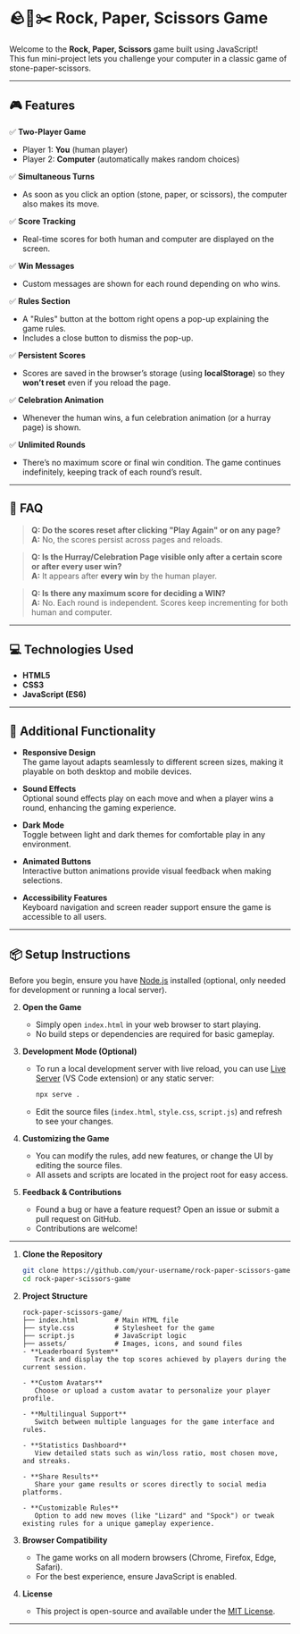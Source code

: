 # 🪨📄✂️ Rock, Paper, Scissors Game

Welcome to the **Rock, Paper, Scissors** game built using JavaScript!  
This fun mini-project lets you challenge your computer in a classic game of stone-paper-scissors.  

---

## 🎮 Features

✅ **Two-Player Game**  
- Player 1: **You** (human player)  
- Player 2: **Computer** (automatically makes random choices)

✅ **Simultaneous Turns**  
- As soon as you click an option (stone, paper, or scissors), the computer also makes its move.

✅ **Score Tracking**  
- Real-time scores for both human and computer are displayed on the screen.

✅ **Win Messages**  
- Custom messages are shown for each round depending on who wins.

✅ **Rules Section**  
- A "Rules" button at the bottom right opens a pop-up explaining the game rules.  
- Includes a close button to dismiss the pop-up.

✅ **Persistent Scores**  
- Scores are saved in the browser’s storage (using **localStorage**) so they **won’t reset** even if you reload the page.

✅ **Celebration Animation**  
- Whenever the human wins, a fun celebration animation (or a hurray page) is shown.

✅ **Unlimited Rounds**  
- There’s no maximum score or final win condition. The game continues indefinitely, keeping track of each round’s result.

---

## 📜 FAQ

> **Q: Do the scores reset after clicking "Play Again" or on any page?**  
> **A:** No, the scores persist across pages and reloads.

> **Q: Is the Hurray/Celebration Page visible only after a certain score or after every user win?**  
> **A:** It appears after **every win** by the human player.

> **Q: Is there any maximum score for deciding a WIN?**  
> **A:** No. Each round is independent. Scores keep incrementing for both human and computer.

---

## 💻 Technologies Used

- **HTML5**
- **CSS3**
- **JavaScript (ES6)**

---
## 🚀 Additional Functionality

- **Responsive Design**  
   The game layout adapts seamlessly to different screen sizes, making it playable on both desktop and mobile devices.

- **Sound Effects**  
   Optional sound effects play on each move and when a player wins a round, enhancing the gaming experience.

- **Dark Mode**  
   Toggle between light and dark themes for comfortable play in any environment.

- **Animated Buttons**  
   Interactive button animations provide visual feedback when making selections.

- **Accessibility Features**  
   Keyboard navigation and screen reader support ensure the game is accessible to all users.

---
## 📦 Setup Instructions
Before you begin, ensure you have [Node.js](https://nodejs.org/) installed (optional, only needed for development or running a local server).

2. **Open the Game**

   - Simply open `index.html` in your web browser to start playing.
   - No build steps or dependencies are required for basic gameplay.

3. **Development Mode (Optional)**

   - To run a local development server with live reload, you can use [Live Server](https://marketplace.visualstudio.com/items?itemName=ritwickdey.LiveServer) (VS Code extension) or any static server:
     ```bash
     npx serve .
     ```
   - Edit the source files (`index.html`, `style.css`, `script.js`) and refresh to see your changes.

4. **Customizing the Game**

   - You can modify the rules, add new features, or change the UI by editing the source files.
   - All assets and scripts are located in the project root for easy access.

5. **Feedback & Contributions**

   - Found a bug or have a feature request? Open an issue or submit a pull request on GitHub.
   - Contributions are welcome!

---
1. **Clone the Repository**

   ```bash
   git clone https://github.com/your-username/rock-paper-scissors-game.git
   cd rock-paper-scissors-game
   ```

2. **Project Structure**

   ```
   rock-paper-scissors-game/
   ├── index.html         # Main HTML file
   ├── style.css          # Stylesheet for the game
   ├── script.js          # JavaScript logic
   ├── assets/            # Images, icons, and sound files
   - **Leaderboard System**  
      Track and display the top scores achieved by players during the current session.

   - **Custom Avatars**  
      Choose or upload a custom avatar to personalize your player profile.

   - **Multilingual Support**  
      Switch between multiple languages for the game interface and rules.

   - **Statistics Dashboard**  
      View detailed stats such as win/loss ratio, most chosen move, and streaks.

   - **Share Results**  
      Share your game results or scores directly to social media platforms.

   - **Customizable Rules**  
      Option to add new moves (like "Lizard" and "Spock") or tweak existing rules for a unique gameplay experience.
   ```

3. **Browser Compatibility**

   - The game works on all modern browsers (Chrome, Firefox, Edge, Safari).
   - For the best experience, ensure JavaScript is enabled.

4. **License**

   - This project is open-source and available under the [MIT License](LICENSE).

---